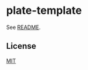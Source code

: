 # plate-template

See [README](https://github.com/udecode/plate).

## License

[MIT](../../LICENSE)
